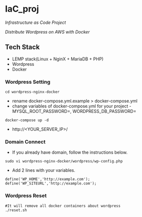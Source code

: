 # IaC_proj
*Infrastructure as Code Project*

*Distribute Wordpress on AWS with Docker*

## Tech Stack
* LEMP stack(Linux + NginX + MariaDB + PHP)
* Wordpress
* Docker

### Wordpress Setting

```
cd wordpress-nginx-docker
```
* rename docker-compose.yml.example > docker-compose.yml
* change variables of docker-compose.yml for your project - MYSQL_ROOT_PASSWORD=<password>, WORDPRESS_DB_PASSWORD=<password>
```
docker-compose up -d
```
* http://<YOUR_SERVER_IP>/

### Domain Connect
* If you already have domain, follow the instructions below.
```
sudo vi wordpress-nginx-docker/wordpress/wp-config.php
```
* Add 2 lines with your variables.
```
define('WP_HOME','http://example.com');
define('WP_SITEURL','http://example.com');
```

### Wordpress Reset
```
#It will remove all docker containers about wordpress
./reset.sh
```

